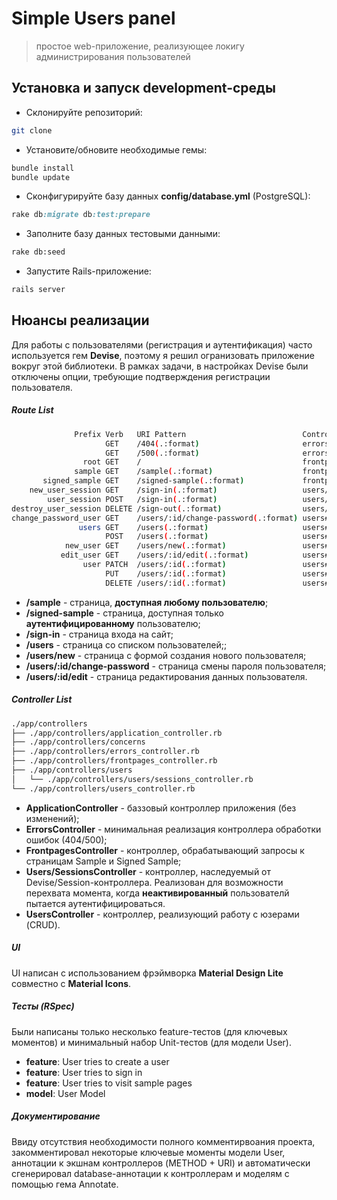 Simple Users panel
==================

> простое web-приложение, реализующее локигу администрирования пользователей

Установка и запуск development-среды
-------------------------------------

- Склонируйте репозиторий:

```bash
git clone
```

- Установите/обновите необходимые гемы:

```bash
bundle install
bundle update
```

- Сконфигурируйте базу данных **config/database.yml** (PostgreSQL):

```ruby
rake db:migrate db:test:prepare
```

- Заполните базу данных тестовыми данными:

```bash
rake db:seed
````

- Запустите Rails-приложение:

```bash
rails server
```

Нюансы реализации
-----------------

Для работы с пользователями (регистрация и аутентификация) часто используется гем **Devise**,
поэтому я решил огранизовать приложение вокруг этой библиотеки. В рамках задачи, в настройках Devise
были отключены опции, требующие подтверждения регистрации пользователя.

##### Route List

```bash
              Prefix Verb   URI Pattern                          Controller#Action
                     GET    /404(.:format)                       errors#not_found
                     GET    /500(.:format)                       errors#internal_server_error
                root GET    /                                    frontpages#sample
              sample GET    /sample(.:format)                    frontpages#sample
       signed_sample GET    /signed-sample(.:format)             frontpages#signed_sample
    new_user_session GET    /sign-in(.:format)                   users/sessions#new
        user_session POST   /sign-in(.:format)                   users/sessions#create
destroy_user_session DELETE /sign-out(.:format)                  users/sessions#destroy
change_password_user GET    /users/:id/change-password(.:format) users#change_password
               users GET    /users(.:format)                     users#index
                     POST   /users(.:format)                     users#create
            new_user GET    /users/new(.:format)                 users#new
           edit_user GET    /users/:id/edit(.:format)            users#edit
                user PATCH  /users/:id(.:format)                 users#update
                     PUT    /users/:id(.:format)                 users#update
                     DELETE /users/:id(.:format)                 users#destroy
```

- **/sample** - страница, **доступная любому пользователю**;
- **/signed-sample** - страница, доступная только **аутентифицированному** пользователю;
- **/sign-in** - страница входа на сайт;
- **/users** - страница со списком пользователей;;
- **/users/new** - страница с формой создания нового пользователя;
- **/users/:id/change-password** - страница смены пароля пользователя;
- **/users/:id/edit** - страница редактирования данных пользователя.

##### Controller List

```bash
./app/controllers
├── ./app/controllers/application_controller.rb
├── ./app/controllers/concerns
├── ./app/controllers/errors_controller.rb
├── ./app/controllers/frontpages_controller.rb
├── ./app/controllers/users
│   └── ./app/controllers/users/sessions_controller.rb
└── ./app/controllers/users_controller.rb
```

- **ApplicationController** - баззовый контроллер приложения (без изменений);
- **ErrorsController** - минимальная реализация контроллера обработки ошибок (404/500);
- **FrontpagesController** - контроллер, обрабатывающий запросы к страницам Sample и Signed Sample;
- **Users/SessionsController** - контроллер, наследуемый от Devise/Session-контроллера. Реализован для
возможности перехвата момента, когда **неактивированный** пользователй пытается аутентифицироваться.
- **UsersController** - контроллер, реализующий работу с юзерами (CRUD).


##### UI

UI написан с использованием фрэймворка **Material Design Lite** совместно с **Material Icons**.

##### Тесты (RSpec)

Были написаны только несколько feature-тестов (для ключевых моментов) и минимальный набор Unit-тестов (для модели User).

- **feature**: User tries to create a user
- **feature**: User tries to sign in
- **feature**: User tries to visit sample pages
- **model**: User Model

##### Документирование

Ввиду отсутствия необходимости полного комментирвоания проекта, закомментировал
некоторые ключевые моменты модели User, аннотации к экшнам контроллеров (METHOD + URI) и
автоматически сгенерировал database-аннотации к контроллерам и моделям с помощью гема Annotate.